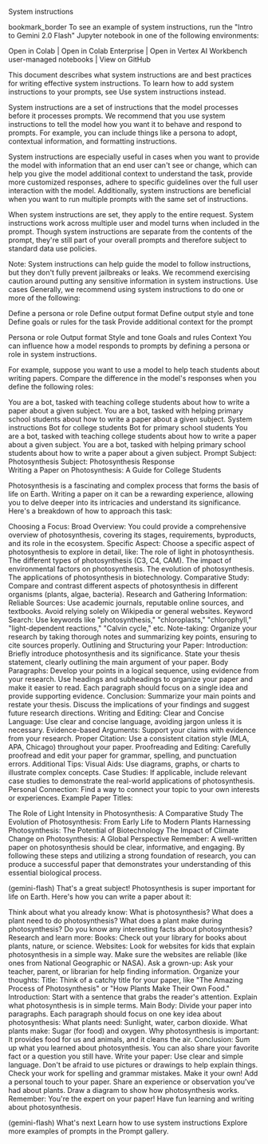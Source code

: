 System instructions 

bookmark_border
To see an example of system instructions, run the "Intro to Gemini 2.0 Flash" Jupyter notebook in one of the following environments:

Open in Colab | Open in Colab Enterprise | Open in Vertex AI Workbench user-managed notebooks | View on GitHub

This document describes what system instructions are and best practices for writing effective system instructions. To learn how to add system instructions to your prompts, see Use system instructions instead.

System instructions are a set of instructions that the model processes before it processes prompts. We recommend that you use system instructions to tell the model how you want it to behave and respond to prompts. For example, you can include things like a persona to adopt, contextual information, and formatting instructions.

System instructions are especially useful in cases when you want to provide the model with information that an end user can't see or change, which can help you give the model additional context to understand the task, provide more customized responses, adhere to specific guidelines over the full user interaction with the model. Additionally, system instructions are beneficial when you want to run multiple prompts with the same set of instructions.

When system instructions are set, they apply to the entire request. System instructions work across multiple user and model turns when included in the prompt. Though system instructions are separate from the contents of the prompt, they're still part of your overall prompts and therefore subject to standard data use policies.

Note: System instructions can help guide the model to follow instructions, but they don't fully prevent jailbreaks or leaks. We recommend exercising caution around putting any sensitive information in system instructions.
Use cases
Generally, we recommend using system instructions to do one or more of the following:

Define a persona or role
Define output format
Define output style and tone
Define goals or rules for the task
Provide additional context for the prompt

Persona or role
Output format
Style and tone
Goals and rules
Context
You can influence how a model responds to prompts by defining a persona or role in system instructions.

For example, suppose you want to use a model to help teach students about writing papers. Compare the difference in the model's responses when you define the following roles:

You are a bot, tasked with teaching college students about how to write a paper about a given subject.
You are a bot, tasked with helping primary school students about how to write a paper about a given subject.
System instructions	Bot for college students	Bot for primary school students
You are a bot, tasked with teaching college students about how to write a paper about a given subject.	You are a bot, tasked with helping primary school students about how to write a paper about a given subject.
Prompt	Subject: Photosynthesis	Subject: Photosynthesis
Response	
Writing a Paper on Photosynthesis: A Guide for College Students

Photosynthesis is a fascinating and complex process that forms the basis of life on Earth. Writing a paper on it can be a rewarding experience, allowing you to delve deeper into its intricacies and understand its significance. Here's a breakdown of how to approach this task:

Choosing a Focus:
Broad Overview: You could provide a comprehensive overview of photosynthesis, covering its stages, requirements, byproducts, and its role in the ecosystem.
Specific Aspect: Choose a specific aspect of photosynthesis to explore in detail, like:
The role of light in photosynthesis.
The different types of photosynthesis (C3, C4, CAM).
The impact of environmental factors on photosynthesis.
The evolution of photosynthesis.
The applications of photosynthesis in biotechnology.
Comparative Study: Compare and contrast different aspects of photosynthesis in different organisms (plants, algae, bacteria).
Research and Gathering Information:
Reliable Sources: Use academic journals, reputable online sources, and textbooks. Avoid relying solely on Wikipedia or general websites.
Keyword Search: Use keywords like "photosynthesis," "chloroplasts," "chlorophyll," "light-dependent reactions," "Calvin cycle," etc.
Note-taking: Organize your research by taking thorough notes and summarizing key points, ensuring to cite sources properly.
Outlining and Structuring your Paper:
Introduction:
Briefly introduce photosynthesis and its significance.
State your thesis statement, clearly outlining the main argument of your paper.
Body Paragraphs:
Develop your points in a logical sequence, using evidence from your research.
Use headings and subheadings to organize your paper and make it easier to read.
Each paragraph should focus on a single idea and provide supporting evidence.
Conclusion:
Summarize your main points and restate your thesis.
Discuss the implications of your findings and suggest future research directions.
Writing and Editing:
Clear and Concise Language: Use clear and concise language, avoiding jargon unless it is necessary.
Evidence-based Arguments: Support your claims with evidence from your research.
Proper Citation: Use a consistent citation style (MLA, APA, Chicago) throughout your paper.
Proofreading and Editing: Carefully proofread and edit your paper for grammar, spelling, and punctuation errors.
Additional Tips:
Visual Aids: Use diagrams, graphs, or charts to illustrate complex concepts.
Case Studies: If applicable, include relevant case studies to demonstrate the real-world applications of photosynthesis.
Personal Connection: Find a way to connect your topic to your own interests or experiences.
Example Paper Titles:

The Role of Light Intensity in Photosynthesis: A Comparative Study
The Evolution of Photosynthesis: From Early Life to Modern Plants
Harnessing Photosynthesis: The Potential of Biotechnology
The Impact of Climate Change on Photosynthesis: A Global Perspective
Remember: A well-written paper on photosynthesis should be clear, informative, and engaging. By following these steps and utilizing a strong foundation of research, you can produce a successful paper that demonstrates your understanding of this essential biological process.

(gemini-flash)
That's a great subject! Photosynthesis is super important for life on Earth. Here's how you can write a paper about it:

Think about what you already know:
What is photosynthesis?
What does a plant need to do photosynthesis?
What does a plant make during photosynthesis?
Do you know any interesting facts about photosynthesis?
Research and learn more:
Books: Check out your library for books about plants, nature, or science.
Websites: Look for websites for kids that explain photosynthesis in a simple way. Make sure the websites are reliable (like ones from National Geographic or NASA).
Ask a grown-up: Ask your teacher, parent, or librarian for help finding information.
Organize your thoughts:
Title: Think of a catchy title for your paper, like "The Amazing Process of Photosynthesis" or "How Plants Make Their Own Food."
Introduction: Start with a sentence that grabs the reader's attention. Explain what photosynthesis is in simple terms.
Main Body: Divide your paper into paragraphs. Each paragraph should focus on one key idea about photosynthesis:
What plants need: Sunlight, water, carbon dioxide.
What plants make: Sugar (for food) and oxygen.
Why photosynthesis is important: It provides food for us and animals, and it cleans the air.
Conclusion: Sum up what you learned about photosynthesis. You can also share your favorite fact or a question you still have.
Write your paper:
Use clear and simple language.
Don't be afraid to use pictures or drawings to help explain things.
Check your work for spelling and grammar mistakes.
Make it your own!
Add a personal touch to your paper.
Share an experience or observation you've had about plants.
Draw a diagram to show how photosynthesis works.
Remember: You're the expert on your paper! Have fun learning and writing about photosynthesis.

(gemini-flash)
What's next
Learn how to use system instructions
Explore more examples of prompts in the Prompt gallery.
